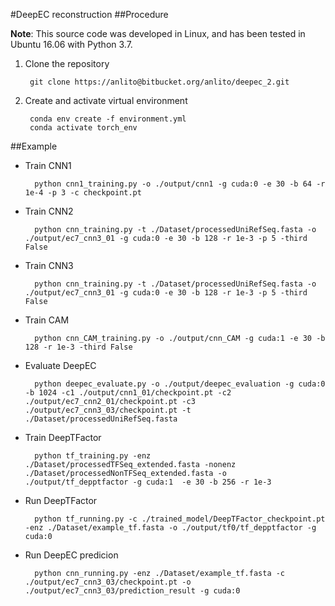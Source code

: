 #DeepEC reconstruction
##Procedure

**Note**: 
This source code was developed in Linux, and has been tested in Ubuntu 16.06 with Python 3.7.

1. Clone the repository

        git clone https://anlito@bitbucket.org/anlito/deepec_2.git

2. Create and activate virtual environment

        conda env create -f environment.yml
        conda activate torch_env


##Example


- Train CNN1

        python cnn1_training.py -o ./output/cnn1 -g cuda:0 -e 30 -b 64 -r 1e-4 -p 3 -c checkpoint.pt 

- Train CNN2

        python cnn_training.py -t ./Dataset/processedUniRefSeq.fasta -o ./output/ec7_cnn3_01 -g cuda:0 -e 30 -b 128 -r 1e-3 -p 5 -third False

- Train CNN3

        python cnn_training.py -t ./Dataset/processedUniRefSeq.fasta -o ./output/ec7_cnn3_01 -g cuda:0 -e 30 -b 128 -r 1e-3 -p 5 -third False

- Train CAM

        python cnn_CAM_training.py -o ./output/cnn_CAM -g cuda:1 -e 30 -b 128 -r 1e-3 -third False

- Evaluate DeepEC

        python deepec_evaluate.py -o ./output/deepec_evaluation -g cuda:0 -b 1024 -c1 ./output/cnn1_01/checkpoint.pt -c2 ./output/ec7_cnn2_01/checkpoint.pt -c3 ./output/ec7_cnn3_03/checkpoint.pt -t ./Dataset/processedUniRefSeq.fasta

- Train DeepTFactor

        python tf_training.py -enz ./Dataset/processedTFSeq_extended.fasta -nonenz ./Dataset/processedNonTFSeq_extended.fasta -o ./output/tf_depptfactor -g cuda:1  -e 30 -b 256 -r 1e-3

- Run DeepTFactor

        python tf_running.py -c ./trained_model/DeepTFactor_checkpoint.pt -enz ./Dataset/example_tf.fasta -o ./output/tf0/tf_depptfactor -g cuda:0

- Run DeepEC predicion

        python cnn_running.py -enz ./Dataset/example_tf.fasta -c ./output/ec7_cnn3_03/checkpoint.pt -o ./output/ec7_cnn3_03/prediction_result -g cuda:0